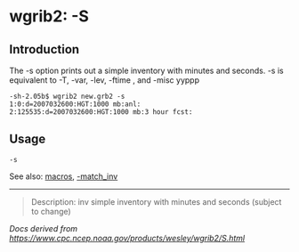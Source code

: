 # wgrib2: -S

## Introduction

The -s option prints out a simple inventory with minutes and seconds.
-s is equivalent to
-T, -var, -lev, -ftime , and
-misc yyppp

```
-sh-2.05b$ wgrib2 new.grb2 -s
1:0:d=2007032600:HGT:1000 mb:anl:
2:125535:d=2007032600:HGT:1000 mb:3 hour fcst:
```

## Usage

```
-s
```

See also: [macros](./macros.md),
[-match_inv](./match_inv.md)

---

> Description: inv simple inventory with minutes and seconds (subject to change)

_Docs derived from <https://www.cpc.ncep.noaa.gov/products/wesley/wgrib2/S.html>_
